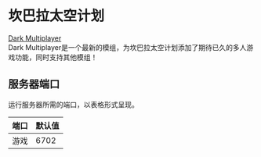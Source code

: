 # 坎巴拉太空计划

[Dark Multiplayer](https://d-mp.org/)   
Dark Multiplayer是一个最新的模组，为坎巴拉太空计划添加了期待已久的多人游戏功能，同时支持其他模组！

## 服务器端口

运行服务器所需的端口，以表格形式呈现。

| 端口    | 默认值 |
|---------|---------|
| 游戏    | 6702    | 
